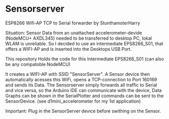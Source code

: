 # Sensorserver
 ESP8266 Wifi-AP  TCP to Serial forwarder
 by StunthamsterHarry

Situation: Sensor Data from an unattached accelerometer-devide (NodeMCU+ AXDL345)
needed to be transferred to desktop PC, lokal WLAM is unreliable. 
So I decided to use an intermediate EPS8266_S01, that offers a WIFI-AP 
and is inserted into the Desktops USB Port. 

This repository Holds the code for this Intermediate EPS8266_S01 (can also be any compatoble NodeMCU)

It creates a WIFI-AP with SSID "SensorServer". A Sensor device then automatically 
acesses this WiFi, opens a TCP-connection to Port 160169 and sends its Data.
The Sensorserver simply forwards all traffic to Serial and vice versa, so the
Arduino IDE can communicate with the device, Data Graphs can be shown in the SerialPlotter and
commands can be sent to the SensorDevice.
(see d1mini_accelerometer for my 1st application)

Important: Plug in the SensorServer device before swithing on the Sensor. 
 
